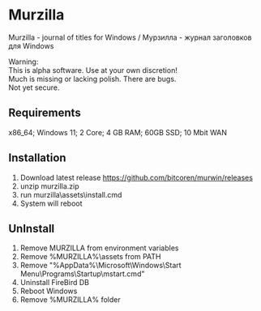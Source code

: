 # Murzilla

Murzilla - journal of titles for Windows / Мурзилла - журнал заголовков для Windows  

Warning:  
This is alpha software. Use at your own discretion!  
Much is missing or lacking polish. There are bugs.  
Not yet secure.  

## Requirements

x86_64; Windows 11; 2 Core; 4 GB RAM; 60GB SSD; 10 Mbit WAN

## Installation

1. Download latest release https://github.com/bitcoren/murwin/releases
2. unzip murzilla.zip
3. run murzilla\assets\install.cmd
4. System will reboot

## UnInstall

1. Remove MURZILLA from environment variables
2. Remove %MURZILLA%\assets from PATH
3. Remove "%AppData%\Microsoft\Windows\Start Menu\Programs\Startup\mstart.cmd"
4. Uninstall FireBird DB
5. Reboot Windows
6. Remove %MURZILLA% folder
